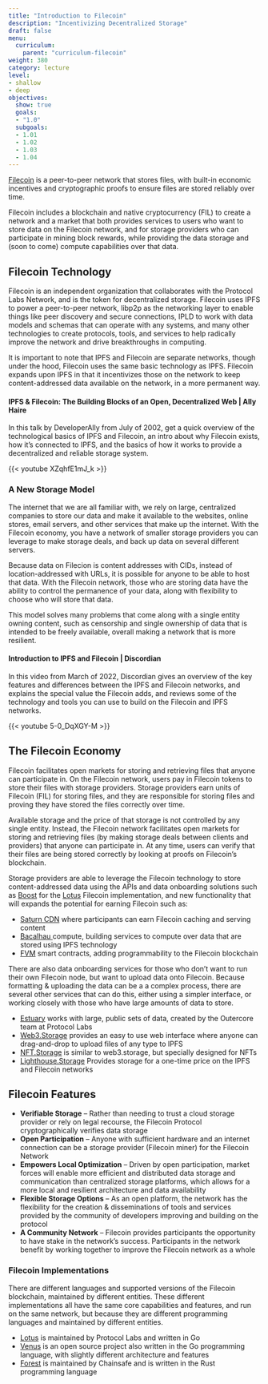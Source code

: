 ```yaml
---
title: "Introduction to Filecoin"
description: "Incentivizing Decentralized Storage"
draft: false
menu:
  curriculum:
    parent: "curriculum-filecoin"
weight: 380
category: lecture
level:
- shallow
- deep
objectives:
  show: true
  goals:
  - "1.0"
  subgoals:
  - 1.01
  - 1.02
  - 1.03
  - 1.04
---
```


[Filecoin](https://docs.filecoin.io/) is a peer-to-peer network that stores files, with built-in economic incentives and cryptographic proofs to ensure files are stored reliably over time.

Filecoin includes a blockchain and native cryptocurrency (FIL) to create a network and a market that both provides services to users who want to store data on the Filecoin network, and for storage providers who can participate in mining block rewards, while providing the data storage and (soon to come) compute capabilities over that data.


## Filecoin Technology

Filecoin is an independent organization that collaborates with the Protocol Labs Network, and is the token for decentralized storage. Filecoin uses IPFS to power a peer-to-peer network, libp2p as the networking layer to enable things like peer discovery and secure connections, IPLD to work with data models and schemas that can operate with any systems, and many other technologies to create protocols, tools, and services to help radically improve the network and drive breakthroughs in computing.

It is important to note that IPFS and Filecoin are separate networks, though under the hood, Filecoin uses the same basic technology as IPFS. Filecoin expands upon IPFS in that it incentivizes those on the network to keep content-addressed data available on the network, in a more permanent way.


#### IPFS & Filecoin: The Building Blocks of an Open, Decentralized Web | Ally Haire

In this talk by DeveloperAlly from July of 2002, get a quick overview of the technological basics of IPFS and Filecoin, an intro about why Filecoin exists, how it’s connected to IPFS, and the basics of how it works to provide a decentralized and reliable storage system.

{{< youtube XZqhfE1mJ_k >}}

### A New Storage Model

The internet that we are all familiar with, we rely on large, centralized companies to store our data and make it available to the websites, online stores, email servers, and other services that make up the internet. With the Filecoin economy, you have a network of smaller storage providers you can leverage to make storage deals, and back up data on several different servers.

Because data on Filecion is content addresses with CIDs, instead of location-addressed with URLs, it is possible for anyone to be able to host that data. With the Filecoin network, those who are storing data have the ability to control the permanence of your data, along with flexibility to choose who will store that data.

This model solves many problems that come along with a single entity owning content, such as censorship and single ownership of data that is intended to be freely available, overall making a network that is more resilient.


#### Introduction to IPFS and Filecoin | Discordian

In this video from March of 2022, Discordian gives an overview of the key features and differences between the IPFS and Filecoin networks, and explains the special value the Filecoin adds, and reviews some of the technology and tools you can use to build on the Filecoin and IPFS networks.

{{< youtube 5-0_DqXGY-M >}}

## The Filecoin Economy

Filecoin facilitates open markets for storing and retrieving files that anyone can participate in. On the Filecoin network, users pay in Filecoin tokens to store their files with storage providers. Storage providers earn units of Filecoin (FIL) for storing files, and they are responsible for storing files and proving they have stored the files correctly over time.

Available storage and the price of that storage is not controlled by any single entity. Instead, the Filecoin network facilitates open markets for storing and retrieving files (by making storage deals between clients and providers) that anyone can participate in. At any time, users can verify that their files are being stored correctly by looking at proofs on Filecoin’s blockchain.

Storage providers are able to leverage the Filecoin technology to store content-addressed data using the APIs and data onboarding solutions such as [Boost](https://boost.filecoin.io/) for the [Lotus](https://lotus.filecoin.io/) Filecoin implementation, and new functionality that will expands the potential for earning Filecoin such as:

* [Saturn CDN](https://strn.network/) where participants can earn Filecoin caching and serving content
* [Bacalhau ](https://strn.network/)compute, building services to compute over data that are stored using IPFS technology
* [FVM](https://fvm.filecoin.io/) smart contracts, adding programmability to the Filecoin blockchain

There are also data onboarding services for those who don’t want to run their own Filecoin node, but want to upload data onto Filecoin. Because formatting & uploading the data can be a a complex process, there are several other services that can do this, either using a simpler interface, or working closely with those who have large amounts of data to store.

* [Estuary](https://estuary.tech/) works with large, public sets of data, created by the Outercore team at Protocol Labs
* [Web3.Storage](https://web3.storage/) provides an easy to use web interface where anyone can drag-and-drop to upload files of any type to IPFS
* [NFT.Storage](https://nft.storage/) is similar to web3.storage, but specially designed for NFTs
* [Lighthouse.Storage](https://www.lighthouse.storage/) Provides storage for a one-time price on the IPFS and Filecoin networks


## Filecoin Features

* **Verifiable Storage** – Rather than needing to trust a cloud storage provider or rely on legal recourse, the Filecoin Protocol cryptographically verifies data storage
* **Open Participation** – Anyone with sufficient hardware and an internet connection can be a storage provider (Filecoin miner) for the Filecoin Network
* **Empowers Local Optimization** – Driven by open participation, market forces will enable more efficient and distributed data storage and communication than centralized storage platforms, which allows for a more local and resilient architecture and data availability
* **Flexible Storage Options** – As an open platform, the network has the flexibility for the creation & disseminations of tools and services provided by the community of developers improving and building on the protocol
* **A Community Network** – Filecoin provides participants the opportunity to have stake in the networkʼs success. Participants in the network benefit by working together to improve the Filecoin network as a whole


### Filecoin Implementations

There are different languages and supported versions of the Filecoin blockchain, maintained by different entities. These different implementations all have the same core capabilities and features, and run on the same network, but because they are different programming languages and maintained by different entities.

* [Lotus](https://lotus.filecoin.io/) is maintained by Protocol Labs and written in Go
* [Venus](https://github.com/filecoin-project/venus) is an open source project also written in the Go programming language, with slightly different architecture and features
* [Forest](https://github.com/ChainSafe/forest) is maintained by Chainsafe and is written in the Rust programming language
